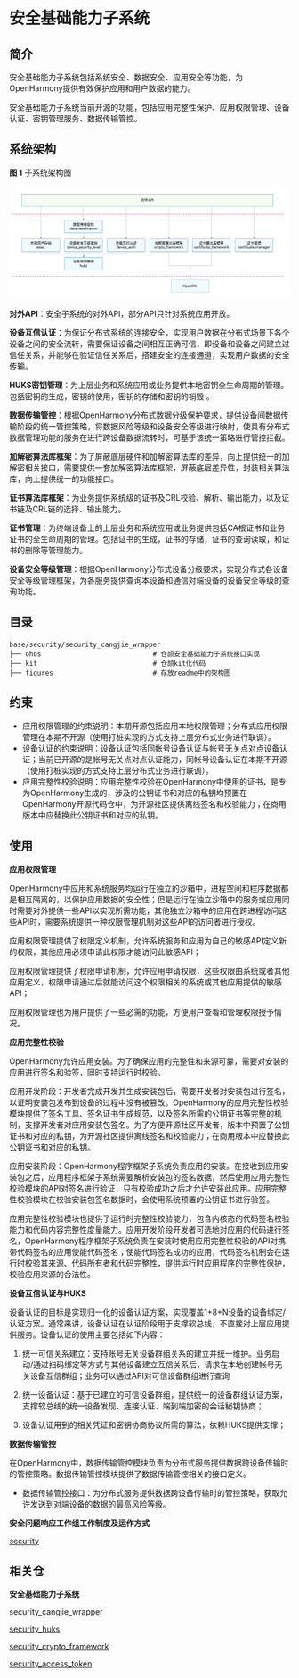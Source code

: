 # 安全基础能力子系统

## 简介

安全基础能力子系统包括系统安全、数据安全、应用安全等功能，为OpenHarmony提供有效保护应用和用户数据的能力。

安全基础能力子系统当前开源的功能，包括应用完整性保护、应用权限管理、设备认证、密钥管理服务、数据传输管控。

## 系统架构

**图 1**  子系统架构图

![](figures/security-architecture.png)

**对外API**：安全子系统的对外API，部分API只针对系统应用开放。

**设备互信认证**：为保证分布式系统的连接安全，实现用户数据在分布式场景下各个设备之间的安全流转，需要保证设备之间相互正确可信，即设备和设备之间建立过信任关系，并能够在验证信任关系后，搭建安全的连接通道，实现用户数据的安全传输。

**HUKS密钥管理**：为上层业务和系统应用或业务提供本地密钥全生命周期的管理。包括密钥的生成，密钥的使用，密钥的存储和密钥的销毁 。

**数据传输管控**：根据OpenHarmony分布式数据分级保护要求，提供设备间数据传输阶段的统一管控策略，将数据风险等级和设备安全等级进行映射，使具有分布式数据管理功能的服务在进行跨设备数据流转时，可基于该统一策略进行管控拦截。

**加解密算法库框架**：为了屏蔽底层硬件和加解密算法库的差异，向上提供统一的加解密相关接口，需要提供一套加解密算法库框架，屏蔽底层差异性，封装相关算法库，向上提供统一的功能接口。

**证书算法库框架**：为业务提供系统级的证书及CRL校验、解析、输出能力，以及证书链及CRL链的选择、输出能力。

**证书管理**：为终端设备上的上层业务和系统应用或业务提供包括CA根证书和业务证书的全生命周期的管理。包括证书的生成，证书的存储，证书的查询读取，和证书的删除等管理能力。

**设备安全等级管理**：根据OpenHarmony分布式设备分级要求，实现分布式各设备安全等级管理框架，为各服务提供查询本设备和通信对端设备的设备安全等级的查询功能。


## 目录

```
base/security/security_cangjie_wrapper
├── ohos                            # 仓颉安全基础能力子系统接口实现
├── kit                             # 仓颉kit化代码
├── figures                         # 存放readme中的架构图
```

## 约束

- 应用权限管理的约束说明：本期开源包括应用本地权限管理；分布式应用权限管理在本期不开源（使用打桩实现的方式支持上层分布式业务进行联调）。
- 设备认证的约束说明：设备认证包括同帐号设备认证与帐号无关点对点设备认证；当前已开源的是帐号无关点对点认证能力，同帐号设备认证在本期不开源（使用打桩实现的方式支持上层分布式业务进行联调）。
- 应用完整性校验说明：应用完整性校验在OpenHarmony中使用的证书，是专为OpenHarmony生成的，涉及的公钥证书和对应的私钥均预置在OpenHarmony开源代码仓中，为开源社区提供离线签名和校验能力；在商用版本中应替换此公钥证书和对应的私钥。

## 使用

**应用权限管理**

OpenHarmony中应用和系统服务均运行在独立的沙箱中，进程空间和程序数据都是相互隔离的，以保护应用数据的安全性；但是运行在独立沙箱中的服务或应用同时需要对外提供一些API以实现所需功能，其他独立沙箱中的应用在跨进程访问这些API时，需要系统提供一种权限管理机制对这些API的访问者进行授权。

应用权限管理提供了权限定义机制，允许系统服务和应用为自己的敏感API定义新的权限，其他应用必须申请此权限才能访问此敏感API；

应用权限管理提供了权限申请机制，允许应用申请权限，这些权限由系统或者其他应用定义，权限申请通过后就能访问这个权限相关的系统或其他应用提供的敏感API；

应用权限管理也为用户提供了一些必需的功能，方便用户查看和管理权限授予情况。

**应用完整性校验**

OpenHarmony允许应用安装。为了确保应用的完整性和来源可靠，需要对安装的应用进行签名和验签，同时支持运行时校验。

应用开发阶段：开发者完成开发并生成安装包后，需要开发者对安装包进行签名，以证明安装包发布到设备的过程中没有被篡改。OpenHarmony的应用完整性校验模块提供了签名工具、签名证书生成规范，以及签名所需的公钥证书等完整的机制，支撑开发者对应用安装包签名。为了方便开源社区开发者，版本中预置了公钥证书和对应的私钥，为开源社区提供离线签名和校验能力；在商用版本中应替换此公钥证书和对应的私钥。

应用安装阶段：OpenHarmony程序框架子系统负责应用的安装。在接收到应用安装包之后，应用程序框架子系统需要解析安装包的签名数据，然后使用应用完整性校验模块的API对签名进行验证，只有校验成功之后才允许安装此应用。应用完整性校验模块在校验安装包签名数据时，会使用系统预置的公钥证书进行验签。

应用完整性校验模块也提供了运行时完整性校验能力，包含内核态的代码签名校验能力和代码内容完整性度量能力。应用开发阶段开发者可选地对应用的代码进行签名，OpenHarmony程序框架子系统负责在安装时使用应用完整性校验的API对携带代码签名的应用使能代码签名；使能代码签名成功的应用，代码签名机制会在运行时校验其来源、代码所有者和代码完整性，提供运行时应用程序的完整性保护，校验应用来源的合法性。

**设备互信认证与HUKS**

设备认证的目标是实现归一化的设备认证方案，实现覆盖1+8+N设备的设备绑定/认证方案。通常来讲，设备认证在认证阶段用于支撑软总线，不直接对上层应用提供服务。设备认证的使用主要包括如下内容：

1. 统一可信关系建立：支持账号无关设备群组关系的建立并统一维护。业务启动/通过扫码绑定等方式与其他设备建立互信关系后，请求在本地创建帐号无关设备互信群组；业务可以通过API对可信设备群组进行查询

2. 统一设备认证：基于已建立的可信设备群组，提供统一的设备群组认证方案，支撑软总线的统一设备发现、连接认证、端到端加密的会话秘钥协商；

3. 设备认证用到的相关凭证和密钥协商协议所需的算法，依赖HUKS提供支撑；

**数据传输管控**

在OpenHarmony中，数据传输管控模块负责为分布式服务提供数据跨设备传输时的管控策略。数据传输管控模块提供了数据传输管控相关的接口定义。

- 数据传输管控接口：为分布式服务提供数据跨设备传输时的管控策略，获取允许发送到对端设备的数据的最高风险等级。

**安全问题响应工作组工作制度及运作方式**

[security](https://gitee.com/openharmony/security)

## 相关仓

**安全基础能力子系统**

security_cangjie_wrapper

[security_huks](https://gitee.com/openharmony/security_huks)

[security_crypto_framework](https://gitee.com/openharmony/security_crypto_framework)

[security_access_token](https://gitee.com/openharmony/security_access_token)
